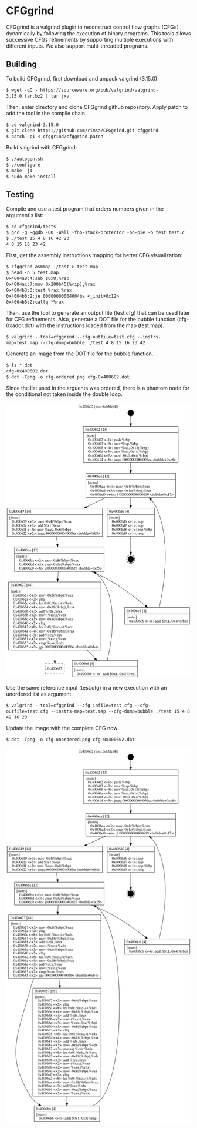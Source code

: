 # CFGgrind

CFGgrind is a valgrind plugin to reconstruct control flow graphs (CFGs) dynamically by following the execution of binary programs. This tools allows
successive CFGs refinements by supporting multiple executions with different inputs. We also support multi-threaded programs.

## Building

To build CFGgrind, first download and unpack valgrind (3.15.0):

    $ wget -qO - https://sourceware.org/pub/valgrind/valgrind-3.15.0.tar.bz2 | tar jxv

Then, enter directory and clone CFGgrind github repository. Apply patch to add the tool in the compile chain.

    $ cd valgrind-3.15.0
    $ git clone https://github.com/rimsa/CFGgrind.git cfggrind
    $ patch -p1 < cfggrind/cfggrind.patch

Build valgrind with CFGgrind:

    $ ./autogen.sh
    $ ./configure
    $ make -j4
    $ sudo make install

## Testing

Compile and use a test program that orders numbers given in the argument's list:

    $ cd cfggrind/tests
    $ gcc -g -ggdb -O0 -Wall -fno-stack-protector -no-pie -o test test.c
    $ ./test 15 4 8 16 42 23
    4 8 15 16 23 42

First, get the assembly instructions mapping for better CFG visualization:

    $ cfggrind_asmmap ./test > test.map
    $ head -n 5 test.map
    0x4004a8:4:sub $0x8,%rsp
    0x4004ac:7:mov 0x200b45(%rip),%rax
    0x4004b3:3:test %rax,%rax
    0x4004b6:2:je 00000000004004ba <_init+0x12>
    0x4004b8:2:callq *%rax

Then, use the tool to generate an output file (test.cfg) that can be used later for CFG refinements. Also, generate a DOT file for the bubble function (cfg-0xaddr.dot) with the instructions loaded from the map (test.map).

    $ valgrind --tool=cfggrind --cfg-outfile=test.cfg --instrs-map=test.map --cfg-dump=bubble ./test 4 8 15 16 23 42

Generate an image from the DOT file for the bubble function.

    $ ls *.dot
    cfg-0x400602.dot
    $ dot -Tpng -o cfg-ordered.png cfg-0x400602.dot 

Since the list used in the arguents was ordered, there is a phantom node for the conditional not taken inside the double loop.

<p align="center">
  <img src="tests/cfg-ordered.png?raw=true" width="540" height="750">
</p>

Use the same reference input (test.cfg) in a new execution with an unordered list as argument.

    $ valgrind --tool=cfggrind --cfg-infile=test.cfg --cfg-outfile=test.cfg --instrs-map=test.map --cfg-dump=bubble ./test 15 4 8 42 16 23

Update the image with the complete CFG now.

    $ dot -Tpng -o cfg-unordered.png cfg-0x400602.dot

<p align="center">
  <img src="tests/cfg-unordered.png?raw=true" width=540" heigh="1092">
</p>
